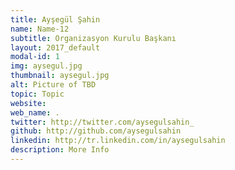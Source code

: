 ```yaml
---
title: Ayşegül Şahin
name: Name-12
subtitle: Organizasyon Kurulu Başkanı
layout: 2017_default
modal-id: 1
img: aysegul.jpg
thumbnail: aysegul.jpg
alt: Picture of TBD
topic: Topic
website:
web_name: .
twitter: http://twitter.com/aysegulsahin_
github: http://github.com/aysegulsahin
linkedin: http://tr.linkedin.com/in/aysegulsahin
description: More Info
---
```

